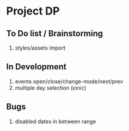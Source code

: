 # Project DP

## To Do list / Brainstorming

1. styles/assets import

## In Development

1. events open/close/change-mode/next/prev
2. multiple day selection (ionic)

## Bugs

1. disabled dates in between range
